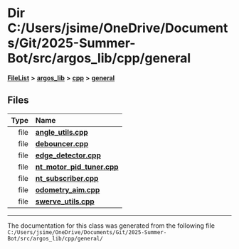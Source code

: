 

# Dir C:/Users/jsime/OneDrive/Documents/Git/2025-Summer-Bot/src/argos\_lib/cpp/general



[**FileList**](files.md) **>** [**argos\_lib**](dir_f9cbf5730473812e84551a5945ef39f8.md) **>** [**cpp**](dir_cf4b00708d9639a2579b4441eb30ca52.md) **>** [**general**](dir_16b6c439f6536703101f25e459a4699b.md)












## Files

| Type | Name |
| ---: | :--- |
| file | [**angle\_utils.cpp**](angle__utils_8cpp.md) <br> |
| file | [**debouncer.cpp**](debouncer_8cpp.md) <br> |
| file | [**edge\_detector.cpp**](edge__detector_8cpp.md) <br> |
| file | [**nt\_motor\_pid\_tuner.cpp**](nt__motor__pid__tuner_8cpp.md) <br> |
| file | [**nt\_subscriber.cpp**](nt__subscriber_8cpp.md) <br> |
| file | [**odometry\_aim.cpp**](odometry__aim_8cpp.md) <br> |
| file | [**swerve\_utils.cpp**](swerve__utils_8cpp.md) <br> |



























































------------------------------
The documentation for this class was generated from the following file `C:/Users/jsime/OneDrive/Documents/Git/2025-Summer-Bot/src/argos_lib/cpp/general/`

